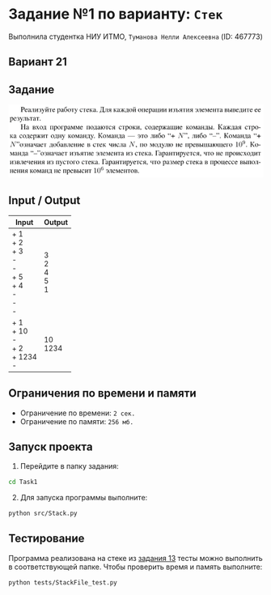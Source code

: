 # Задание №1 по варианту: `Стек`
Выполнила студентка НИУ ИТМО, `Туманова Нелли Алексеевна` (ID: 467773)

## Вариант 21

## Задание 
![img.png](task.png)

## Input / Output 

| Input                                                             | Output                    |
|-------------------------------------------------------------------|---------------------------|
| + 1<br/>+ 2<br/>+ 3<br/>-<br/>-<br/>+ 5<br/>+ 4<br/>-<br/>-<br/>- | 3<br/>2<br/>4<br/>5<br/>1 |
| + 1<br/>+ 10<br/>-<br/>+ 2<br/>+ 1234<br/>-                       | 10<br/>1234               |

## Ограничения по времени и памяти

- Ограничение по времени: `2 сек.`
- Ограничение по памяти: `256 мб.`


## Запуск проекта
1. Перейдите в папку задания:
```bash
cd Task1
```

2. Для запуска программы выполните:
```bash
python src/Stack.py
```

## Тестирование
Программа реализована на стеке из [задания 13](../Task13/README.md) тесты можно выполнить в соответствующей папке.
Чтобы проверить время и память выполните:
```bash
python tests/StackFile_test.py
```